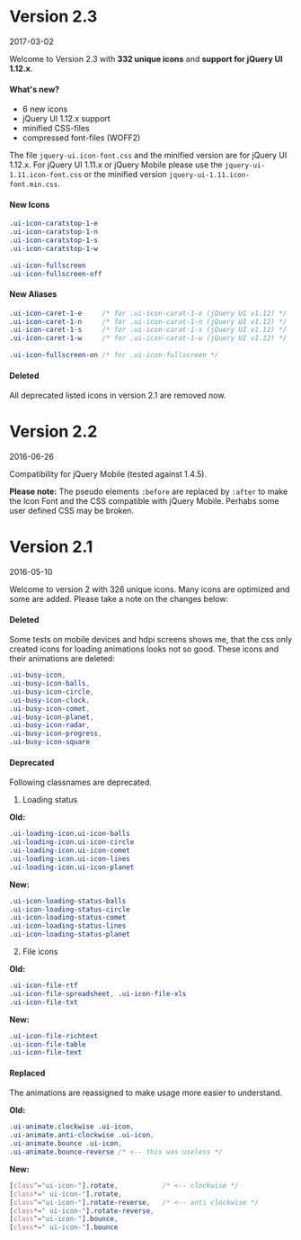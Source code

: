 # <a name="v2.3"></a> Version 2.3 #
2017-03-02 

Welcome to Version 2.3 with **332 unique icons** and **support for jQuery UI 1.12.x**.  


#### What's new? ####
* 6 new icons 
* jQuery UI 1.12.x support 
* minified CSS-files 
* compressed font-files (WOFF2) 

The file `jquery-ui.icon-font.css` and the minified version are for jQuery UI 1.12.x.
For jQuery UI 1.11.x or jQuery Mobile please use the `jquery-ui-1.11.icon-font.css` or the minified
version `jquery-ui-1.11.icon-font.min.css`. 


#### New Icons ####
```css
.ui-icon-caratstop-1-e 
.ui-icon-caratstop-1-n 
.ui-icon-caratstop-1-s 
.ui-icon-caratstop-1-w 
 
.ui-icon-fullscreen 
.ui-icon-fullscreen-off 
```


#### New Aliases ####
```css
.ui-icon-caret-1-e     /* for .ui-icon-carat-1-e (jQuery UI v1.12) */ 
.ui-icon-caret-1-n     /* for .ui-icon-carat-1-n (jQuery UI v1.12) */ 
.ui-icon-caret-1-s     /* for .ui-icon-carat-1-s (jQuery UI v1.12) */ 
.ui-icon-caret-1-w     /* for .ui-icon-carat-1-w (jQuery UI v1.12) */ 
 
.ui-icon-fullscreen-on /* for .ui-icon-fullscreen */
```


#### Deleted ####
All deprecated listed icons in version 2.1 are removed now. 




# <a name="v2.2"></a> Version 2.2 #
2016-06-26 

Compatibility for jQuery Mobile (tested against 1.4.5). 
 
**Please note:** 
The pseudo elements `:before` are replaced by `:after` to make the Icon Font and the CSS compatible with jQuery Mobile. Perhabs some user defined CSS may be broken.




# <a name="v2.2"></a> Version 2.1 #
2016-05-10

Welcome to version 2 with 326 unique icons. Many icons are optimized and some are added.
Please take a note on the changes below:


#### Deleted ####
Some tests on mobile devices and hdpi screens shows me, that the css only created icons for loading animations looks not so good. These icons and their animations are deleted:
```css
.ui-busy-icon,  
.ui-busy-icon-balls,
.ui-busy-icon-circle,
.ui-busy-icon-clock,
.ui-busy-icon-comet,
.ui-busy-icon-planet,
.ui-busy-icon-radar,
.ui-busy-icon-progress,
.ui-busy-icon-square
```


#### Deprecated ####
Following classnames are deprecated.

1. Loading status

 **Old:** 
 ```css
 .ui-loading-icon.ui-icon-balls
 .ui-loading-icon.ui-icon-circle
 .ui-loading-icon.ui-icon-comet
 .ui-loading-icon.ui-icon-lines
 .ui-loading-icon.ui-icon-planet
 ```
 **New:**
 ```css
 .ui-icon-loading-status-balls
 .ui-icon-loading-status-circle
 .ui-icon-loading-status-comet
 .ui-icon-loading-status-lines
 .ui-icon-loading-status-planet
 ```
2. File icons

 **Old:** 
 ```css
 .ui-icon-file-rtf
 .ui-icon-file-spreadsheet, .ui-icon-file-xls
 .ui-icon-file-txt
 ```
 **New:**
 ```css
 .ui-icon-file-richtext
 .ui-icon-file-table
 .ui-icon-file-text
 ```

#### Replaced ####
The animations are reassigned to make usage more easier to understand.

**Old:**
```css
.ui-animate.clockwise .ui-icon,
.ui-animate.anti-clockwise .ui-icon, 
.ui-animate.bounce .ui-icon,
.ui-animate.bounce-reverse /* <-- this was useless */
```
**New:**
```css
[class^="ui-icon-"].rotate,           /* <-- clockwise */
[class*=" ui-icon-"].rotate, 
[class^="ui-icon-"].rotate-reverse,   /* <-- anti clockwise */
[class*=" ui-icon-"].rotate-reverse,
[class^="ui-icon-"].bounce,
[class*=" ui-icon-"].bounce
```
